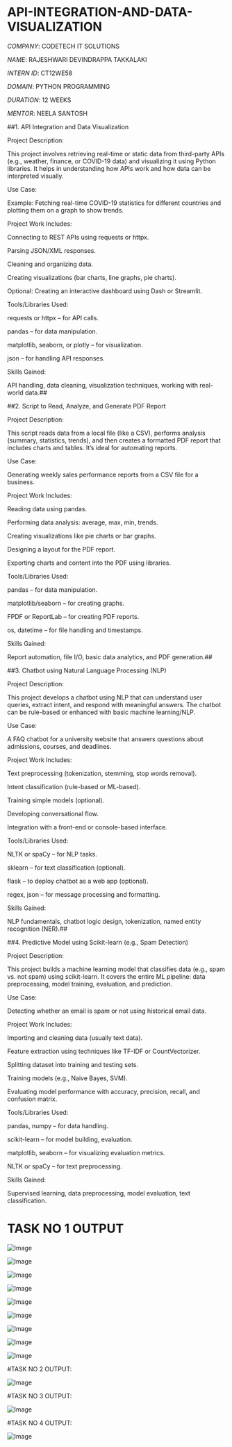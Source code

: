 # API-INTEGRATION-AND-DATA-VISUALIZATION

*COMPANY*: CODETECH IT SOLUTIONS

*NAME*: RAJESHWARI DEVINDRAPPA TAKKALAKI

*INTERN ID*: CT12WE58

*DOMAIN*: PYTHON PROGRAMMING

*DURATION*: 12 WEEKS

*MENTOR*: NEELA SANTOSH

##1. API Integration and Data Visualization

Project Description:

This project involves retrieving real-time or static data from third-party APIs (e.g., weather, finance, or COVID-19 data) and visualizing it using Python libraries. It helps in understanding how APIs work and how data can be interpreted visually.

Use Case:

Example: Fetching real-time COVID-19 statistics for different countries and plotting them on a graph to show trends.

Project Work Includes:

Connecting to REST APIs using requests or httpx.

Parsing JSON/XML responses.

Cleaning and organizing data.

Creating visualizations (bar charts, line graphs, pie charts).

Optional: Creating an interactive dashboard using Dash or Streamlit.

Tools/Libraries Used:

requests or httpx – for API calls.

pandas – for data manipulation.

matplotlib, seaborn, or plotly – for visualization.

json – for handling API responses.

Skills Gained:

API handling, data cleaning, visualization techniques, working with real-world data.##

##2. Script to Read, Analyze, and Generate PDF Report

Project Description:

This script reads data from a local file (like a CSV), performs analysis (summary, statistics, trends), and then creates a formatted PDF report that includes charts and tables. It’s ideal for automating reports.

Use Case:

Generating weekly sales performance reports from a CSV file for a business.

Project Work Includes:

Reading data using pandas.

Performing data analysis: average, max, min, trends.

Creating visualizations like pie charts or bar graphs.

Designing a layout for the PDF report.

Exporting charts and content into the PDF using libraries.

Tools/Libraries Used:

pandas – for data manipulation.

matplotlib/seaborn – for creating graphs.

FPDF or ReportLab – for creating PDF reports.

os, datetime – for file handling and timestamps.

Skills Gained:

Report automation, file I/O, basic data analytics, and PDF generation.##

##3. Chatbot using Natural Language Processing (NLP)

Project Description:

This project develops a chatbot using NLP that can understand user queries, extract intent, and respond with meaningful answers. The chatbot can be rule-based or enhanced with basic machine learning/NLP.

Use Case:

A FAQ chatbot for a university website that answers questions about admissions, courses, and deadlines.

Project Work Includes:

Text preprocessing (tokenization, stemming, stop words removal).

Intent classification (rule-based or ML-based).

Training simple models (optional).

Developing conversational flow.

Integration with a front-end or console-based interface.

Tools/Libraries Used:

NLTK or spaCy – for NLP tasks.

sklearn – for text classification (optional).

flask – to deploy chatbot as a web app (optional).

regex, json – for message processing and formatting.

Skills Gained:

NLP fundamentals, chatbot logic design, tokenization, named entity recognition (NER).##

##4. Predictive Model using Scikit-learn (e.g., Spam Detection)

Project Description:

This project builds a machine learning model that classifies data (e.g., spam vs. not spam) using scikit-learn. It covers the entire ML pipeline: data preprocessing, model training, evaluation, and prediction.

Use Case:

Detecting whether an email is spam or not using historical email data.

Project Work Includes:

Importing and cleaning data (usually text data).

Feature extraction using techniques like TF-IDF or CountVectorizer.

Splitting dataset into training and testing sets.

Training models (e.g., Naive Bayes, SVM).

Evaluating model performance with accuracy, precision, recall, and confusion matrix.

Tools/Libraries Used:

pandas, numpy – for data handling.

scikit-learn – for model building, evaluation.

matplotlib, seaborn – for visualizing evaluation metrics.

NLTK or spaCy – for text preprocessing.

Skills Gained:

Supervised learning, data preprocessing, model evaluation, text classification.

# TASK NO 1 OUTPUT

![Image](https://github.com/user-attachments/assets/136a3afd-0039-4223-aec4-746f5ddd84a4)

![Image](https://github.com/user-attachments/assets/b3524d73-1921-455a-a59a-5205734f8d51)

![Image](https://github.com/user-attachments/assets/4b0c9325-239e-4cf3-9b52-7ee25ba02f2f)

![Image](https://github.com/user-attachments/assets/3e742cb0-0a03-4204-9421-3ad4ac031fda)

![Image](https://github.com/user-attachments/assets/efda47e9-a266-4373-b773-218a1e3e8739)

![Image](https://github.com/user-attachments/assets/30df17b0-6a26-48c6-99af-05ed53ff482a)

![Image](https://github.com/user-attachments/assets/d7f26865-7779-4489-a290-050d1cdd0304)

![Image](https://github.com/user-attachments/assets/47d7a084-19e3-4ae2-94ca-bd7b04dbd83e)

![Image](https://github.com/user-attachments/assets/c7cfa3b9-43d5-44aa-8919-fa122d6dda91)

#TASK NO 2 OUTPUT:

![Image](https://github.com/user-attachments/assets/77253993-cf2b-416a-b5fd-bef47db0d3b5)

#TASK NO 3 OUTPUT:

![Image](https://github.com/user-attachments/assets/43609e1a-8577-460a-8ec3-6d25730cfd15)

#TASK NO 4 OUTPUT:

![Image](https://github.com/user-attachments/assets/cbaa7d17-fb63-4ade-a9b3-07386032a700)


